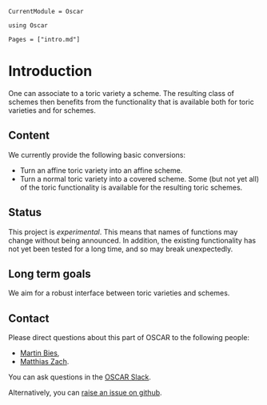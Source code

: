 ```@meta
CurrentModule = Oscar
```

```@setup oscar
using Oscar
```

```@contents
Pages = ["intro.md"]
```

# Introduction

One can associate to a toric variety a scheme. The resulting class of schemes then benefits from
the functionality that is available both for toric varieties and for schemes.


## Content

We currently provide the following basic conversions:
* Turn an affine toric variety into an affine scheme.
* Turn a normal toric variety into a covered scheme.
Some (but not yet all) of the toric functionality is available for the resulting toric schemes.


## Status

This project is *experimental*. This means that names of functions may change without being
announced. In addition, the  existing functionality has not yet been tested for a long time, and
so may break unexpectedly.


## Long term goals

We aim for a robust interface between toric varieties and schemes.


## Contact

Please direct questions about this part of OSCAR to the following people:
* [Martin Bies](https://martinbies.github.io/),
* [Matthias Zach](https://www.mathematik.uni-kl.de/en/agag/people/members/seite).

You can ask questions in the [OSCAR Slack](https://oscar.computeralgebra.de/community/#slack).

Alternatively, you can [raise an issue on github](https://oscar.computeralgebra.de/community/#how-to-report-issues).
